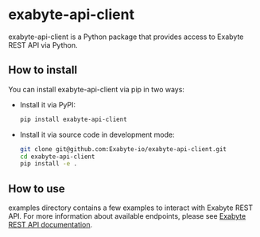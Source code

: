 # exabyte-api-client

exabyte-api-client is a Python package that provides access to Exabyte REST API via Python.

## How to install

You can install exabyte-api-client via pip in two ways:

- Install it via PyPI:
    ```bash
    pip install exabyte-api-client
    ```

- Install it via source code in development mode:
    ```bash
    git clone git@github.com:Exabyte-io/exabyte-api-client.git
    cd exabyte-api-client
    pip install -e .
    ```

## How to use

examples directory contains a few examples to interact with Exabyte REST API. For more information about available endpoints, please see [Exabyte REST API documentation](https://docs.exabyte.io).
